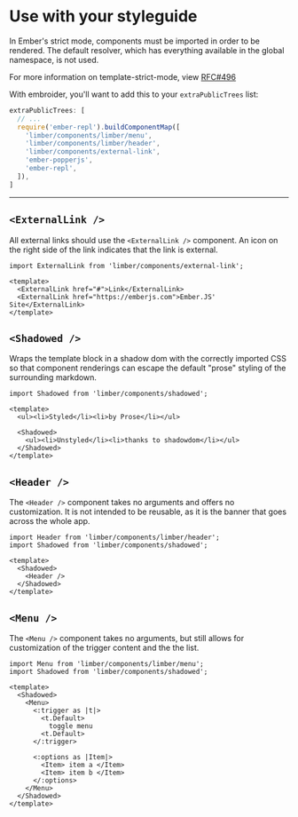 # Use with your styleguide

In Ember's strict mode, components must be imported in order
to be rendered. The default resolver, which has everything available
in the global namespace, is not used.

For more information on template-strict-mode, view
[RFC#496](https://github.com/emberjs/rfcs/pull/496)

With embroider, you'll want to add this to your `extraPublicTrees` list:
```js
extraPublicTrees: [
  // ...
  require('ember-repl').buildComponentMap([
    'limber/components/limber/menu',
    'limber/components/limber/header',
    'limber/components/external-link',
    'ember-popperjs',
    'ember-repl',
  ]),
]
```

<hr>

## `<ExternalLink />`

All external links should use the `<ExternalLink />` component.
An icon on the right side of the link indicates that the link is external.

```gjs  live preview
import ExternalLink from 'limber/components/external-link';

<template>
  <ExternalLink href="#">Link</ExternalLink>
  <ExternalLink href="https://emberjs.com">Ember.JS' Site</ExternalLink>
</template>
```

## `<Shadowed />`

Wraps the template block in a shadow dom with the correctly imported CSS so that
component renderings can escape the default "prose" styling of the surrounding markdown.

```gjs  live preview
import Shadowed from 'limber/components/shadowed';

<template>
  <ul><li>Styled</li><li>by Prose</li></ul>

  <Shadowed>
    <ul><li>Unstyled</li><li>thanks to shadowdom</li></ul>
  </Shadowed>
</template>
```

## `<Header />`

The `<Header />` component takes no arguments and offers no customization.
It is not intended to be reusable, as it is the banner that goes across the whole
app.

```gjs  live preview
import Header from 'limber/components/limber/header';
import Shadowed from 'limber/components/shadowed';

<template>
  <Shadowed>
    <Header />
  </Shadowed>
</template>
```


## `<Menu />`

The `<Menu />` component takes no arguments, but still allows for
customization of the trigger content and the the list.

```gjs  live preview
import Menu from 'limber/components/limber/menu';
import Shadowed from 'limber/components/shadowed';

<template>
  <Shadowed>
    <Menu>
      <:trigger as |t|>
        <t.Default>
          toggle menu
        <t.Default>
      </:trigger>

      <:options as |Item|>
        <Item> item a </Item>
        <Item> item b </Item>
      </:options>
    </Menu>
  </Shadowed>
</template>
```

